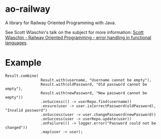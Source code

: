 # ao-railway

A library for Railway Oriented Programming with Java.

See Scott Wlaschin's talk on the subject for more information: [Scott Wlaschin - Railway Oriented Programming - error handling in functional languages](https://vimeo.com/97344498 "Scott Wlaschin - Railway Oriented Programming - error handling in functional languages").

# Example

    Result.combine(
                    Result.with(username, "Username cannot be empty"),
                    Result.with(oldPassword, "Old password cannot be empty"),
                    Result.with(newPassword, "New password cannot be empty"))
                    .onSuccess(() -> userRepo.find(username))
                    .ensure(user -> user.isCorrectPassword(oldPassword), "Invalid password")
                    .onSuccess(user -> user.changePassword(newPassword))
                    .onSuccess(user -> userRepo.update(user))
                    .onFailure(() -> logger.error("Password could not be changed"))
                    .map(user -> user);

